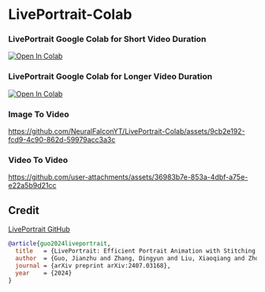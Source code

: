# LivePortrait-Colab
### LivePortrait Google Colab for Short Video Duration <br>
[![Open In Colab](https://colab.research.google.com/assets/colab-badge.svg)](https://colab.research.google.com/github/NeuralFalconYT/LivePortrait-Colab/blob/main/LivePortrait.ipynb) <br>
### LivePortrait Google Colab for Longer Video Duration <br>
[![Open In Colab](https://colab.research.google.com/assets/colab-badge.svg)](https://colab.research.google.com/github/NeuralFalconYT/LivePortrait-Colab/blob/main/LivePortrait_Longer_Video.ipynb) <br>

### Image To Video
https://github.com/NeuralFalconYT/LivePortrait-Colab/assets/9cb2e192-fcd9-4c90-862d-59979acc3a3c
### Video To Video
https://github.com/user-attachments/assets/36983b7e-853a-4dbf-a75e-e22a5b9d21cc

## Credit
[LivePortrait GitHub](https://github.com/KwaiVGI/LivePortrait)
```bibtex
@article{guo2024liveportrait,
  title   = {LivePortrait: Efficient Portrait Animation with Stitching and Retargeting Control},
  author  = {Guo, Jianzhu and Zhang, Dingyun and Liu, Xiaoqiang and Zhong, Zhizhou and Zhang, Yuan and Wan, Pengfei and Zhang, Di},
  journal = {arXiv preprint arXiv:2407.03168},
  year    = {2024}
}
```
